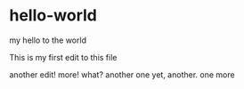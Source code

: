 # hello-world
my hello to the world

This is my first edit to this file

another edit!
more!
what?
another one
yet, another.
one more

